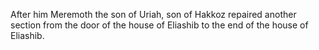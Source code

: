 After him Meremoth the son of Uriah, son of Hakkoz repaired another section from the door of the house of Eliashib to the end of the house of Eliashib.
